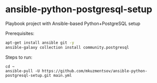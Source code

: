 # ansible-python-postgresql-setup
Playbook project with Ansible-based Python+PostgreSQL setup

Prerequisites:

```bash
apt-get install ansible git -y
ansible-galaxy collection install community.postgresql
```

Steps to run:

```
cd ~
ansible-pull -U https://github.com/mkuzmentsov/ansible-python-postgresql-setup.git main.yml
```

